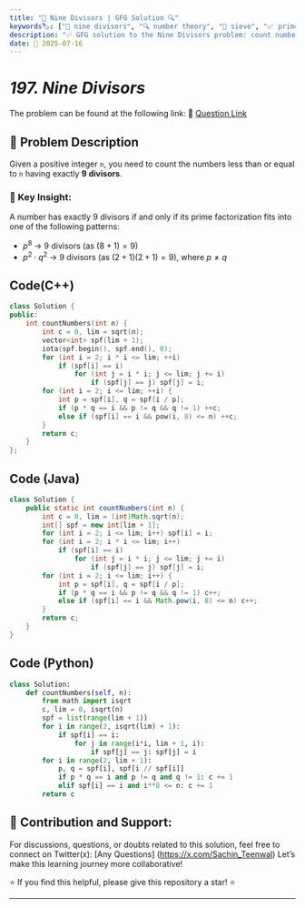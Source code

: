 ```yaml
---
title: "🔢 Nine Divisors | GFG Solution 🔍"
keywords🏷️: ["🔢 nine divisors", "🔍 number theory", "📍 sieve", "📈 prime factors", "📘 GFG", "🏁 competitive programming", "📚 DSA"]
description: "✅ GFG solution to the Nine Divisors problem: count numbers ≤ n having exactly 9 divisors using sieve and prime factorization technique. 🚀"
date: 📅 2025-07-16
---
```


# *197. Nine Divisors*

The problem can be found at the following link: 🔗 [Question Link](https://www.geeksforgeeks.org/problems/nine-divisors3751/1)

## **🧩 Problem Description**

Given a positive integer `n`, you need to count the numbers less than or equal to `n` having exactly **9 divisors**.


### 📌 Key Insight:

A number has exactly 9 divisors if and only if its prime factorization fits into one of the following patterns:

* $p^8$ → 9 divisors (as $(8 + 1) = 9$)
* $p^2 \cdot q^2$ → 9 divisors (as $(2 + 1)(2 + 1) = 9$), where $p \ne q$


## Code(C++)
```cpp
class Solution {
public:
    int countNumbers(int n) {
        int c = 0, lim = sqrt(n);
        vector<int> spf(lim + 1);
        iota(spf.begin(), spf.end(), 0);
        for (int i = 2; i * i <= lim; ++i)
            if (spf[i] == i)
                for (int j = i * i; j <= lim; j += i)
                    if (spf[j] == j) spf[j] = i;
        for (int i = 2; i <= lim; ++i) {
            int p = spf[i], q = spf[i / p];
            if (p * q == i && p != q && q != 1) ++c;
            else if (spf[i] == i && pow(i, 8) <= n) ++c;
        }
        return c;
    }
};
```

## Code (Java)

```java
class Solution {
    public static int countNumbers(int n) {
        int c = 0, lim = (int)Math.sqrt(n);
        int[] spf = new int[lim + 1];
        for (int i = 2; i <= lim; i++) spf[i] = i;
        for (int i = 2; i * i <= lim; i++)
            if (spf[i] == i)
                for (int j = i * i; j <= lim; j += i)
                    if (spf[j] == j) spf[j] = i;
        for (int i = 2; i <= lim; i++) {
            int p = spf[i], q = spf[i / p];
            if (p * q == i && p != q && q != 1) c++;
            else if (spf[i] == i && Math.pow(i, 8) <= n) c++;
        }
        return c;
    }
}
```

## Code (Python)

```python
class Solution:
    def countNumbers(self, n):
        from math import isqrt
        c, lim = 0, isqrt(n)
        spf = list(range(lim + 1))
        for i in range(2, isqrt(lim) + 1):
            if spf[i] == i:
                for j in range(i*i, lim + 1, i):
                    if spf[j] == j: spf[j] = i
        for i in range(2, lim + 1):
            p, q = spf[i], spf[i // spf[i]]
            if p * q == i and p != q and q != 1: c += 1
            elif spf[i] == i and i**8 <= n: c += 1
        return c
```



## 🎯 **Contribution and Support:**

For discussions, questions, or doubts related to this solution, feel free to connect on Twitter(x): [Any Questions] (https://x.com/Sachin_Teenwal) Let’s make this learning journey more collaborative!

⭐ If you find this helpful, please give this repository a star! ⭐

---
